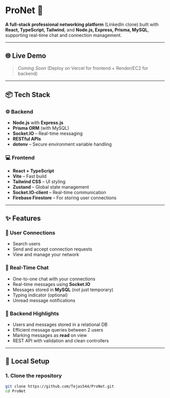 # ProNet 🔗  
**A full-stack professional networking platform** (LinkedIn clone) built with **React, TypeScript, Tailwind**, and **Node.js, Express, Prisma, MySQL**, supporting real-time chat and connection management.

---

## 🌐 Live Demo

> _Coming Soon_ (Deploy on Vercel for frontend + Render/EC2 for backend)

---

## 📦 Tech Stack

### ⚙️ Backend  
- **Node.js** with **Express.js**
- **Prisma ORM** (with MySQL)
- **Socket.IO** – Real-time messaging
- **RESTful APIs**
- **dotenv** – Secure environment variable handling

### 💻 Frontend  
- **React + TypeScript**
- **Vite** – Fast build
- **Tailwind CSS** – UI styling
- **Zustand** – Global state management
- **Socket.IO-client** – Real-time communication
- **Firebase Firestore** – For storing user connections

---

## ✨ Features

### 👥 User Connections
- Search users
- Send and accept connection requests
- View and manage your network

### 💬 Real-Time Chat
- One-to-one chat with your connections
- Real-time messages using **Socket.IO**
- Messages stored in **MySQL** (not just temporary)
- Typing indicator (optional)
- Unread message notifications

### 🧠 Backend Highlights
- Users and messages stored in a relational DB
- Efficient message queries between 2 users
- Marking messages as **read** on view
- REST API with validation and clean controllers

---

## 🔧 Local Setup

### 1. Clone the repository

```bash
git clone https://github.com/Tejas544/ProNet.git
cd ProNet
